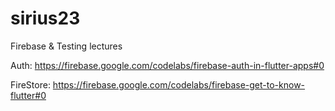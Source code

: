 # sirius23

Firebase & Testing lectures

Auth:  https://firebase.google.com/codelabs/firebase-auth-in-flutter-apps#0

FireStore: https://firebase.google.com/codelabs/firebase-get-to-know-flutter#0


